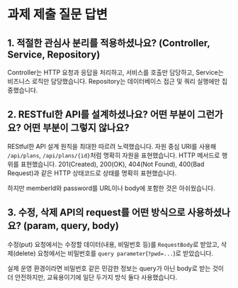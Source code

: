 # 과제 제출 질문 답변

## 1. 적절한 관심사 분리를 적용하셨나요? (Controller, Service, Repository)

Controller는 HTTP 요청과 응답을 처리하고, 서비스를 호출만
담당하고, Service는 비즈니스 로직만 담당했습니다. 
Repository는 데이터베이스 접근 및 쿼리 실행에만 집중했습니다.

## 2. RESTful한 API를 설계하셨나요? 어떤 부분이 그런가요? 어떤 부분이 그렇지 않나요?

REStful한 API 설계 원칙을 최대한 따르려 노력했습니다.
자원 중심 URI를 사용해 `/api/plans`, `/api/plans/{id}`처럼 명확히 자원을 표현했습니다.
HTTP 메서드로 행위를 표현했습니다.
201(Created), 200(OK), 404(Not Found), 400(Bad Request)과 같은 HTTP 상태코드로 상태를 명확히 표현했습니다.

하지만 memberId와 password를 URL이나 body에 포함한 것은 아쉬웠습니다.

## 3. 수정, 삭제 API의 request를 어떤 방식으로 사용하셨나요? (param, query, body)
수정(put) 요청에서는 수정할 데이터(내용, 비밀번호 등)를 `RequestBody`로 받았고,
삭제(delete) 요청에서는 비밀번호를 `query parameter`(`?pwd=...`)로 받았습니다.

실제 운영 환경이라면 비밀번호 같은 민감한 정보는 query가 아닌 body로 받는 것이 더 안전하지만, 
교육용이기에 일단 두가지 방식 둘다 사용했습니다.